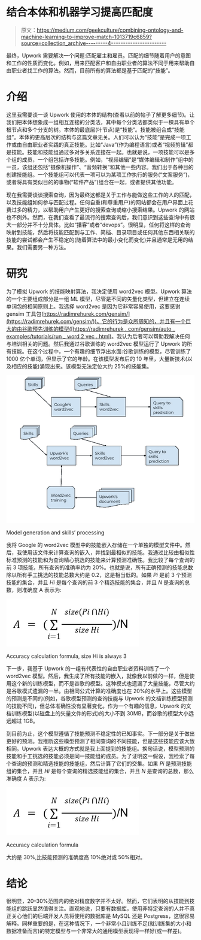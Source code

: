 # 结合本体和机器学习提高匹配度

> 原文：<https://medium.com/geekculture/combining-ontology-and-machine-learning-to-improve-match-1013719c6859?source=collection_archive---------4----------------------->

最终，Upwork 需要解决一个问题:匹配雇主和雇员。匹配的细节随着用户的意图和工作的性质而变化。例如，用来匹配客户和自由职业者的算法不同于用来帮助自由职业者找工作的算法。然而，目前所有的算法都是基于匹配的“技能”。

# 介绍

这里我需要谈一谈 Upwork 使用的本体的结构(查看以前的帖子了解更多细节)。让我们把本体想象成一组相互连接的分类法，其中每个分类法都类似于一棵具有单个根节点和多个分支的树。本体的最底层(叶节点)是“技能”。技能被组合成“技能组”。本体的更高层次的结构与这篇文章无关。人们可以认为“技能”是完成一项工作或由自由职业者实践的真正技能。比如“Java”(作为编程语言)或者“视频剪辑”都是技能。技能和技能组通过多对多关系连接在一起。也就是说，一项技能可以是多个组的成员，一个组包括许多技能。例如，“视频编辑”是“媒体编辑和制作”组中的一员，该组还包括“摄像机操作”、“音频转换”和其他一些内容。我们出于各种目的创建技能组。一个技能组可以代表一项可以为某项工作执行的服务(“文案服务”)，或者将具有类似目的的事物(“软件产品”)组合在一起，或者提供其他功能。

现在我需要谈谈搜索查询，因为最终这都是关于工作与能做这些工作的人的匹配，以及技能组如何参与匹配过程。任何自重(和尊重用户)的网站都会在用户界面上花费过多的精力，以帮助用户产生更好的搜索查询或缩小搜索结果。Upwork 的网站也不例外。然而，在我们查看了最流行的搜索查询后，我们意识到这些查询中有很大一部分并不十分具体。比如“播客”或者“devops”。很明显，任何将这样的查询映射到技能，然后将技能匹配到与工作、简档、目录项目或任何其他东西相关联的技能的尝试都会产生不稳定的(随着算法中的最小变化而变化)并且通常是无用的结果。我们需要另一种方法。

# 研究

为了模拟 Upwork 的技能映射算法，我决定使用 word2vec 模型。Upwork 算法的一个主要组成部分是一组 ML 模型，尽管是不同的矢量化类型，但建立在连续单词包的相同原则上。我选择 word2vec 是因为它非常容易使用，这要感谢 gensim 工具包([https://radimrehurek.com/gensim/](https://radimrehurek.com/gensim/))。它的行为是众所周知的，并且有一个巨大的由谷歌预先训练的模型([https://radimrehurek . com/gensim/auto _ examples/tutorials/run _ word 2 vec . html](https://radimrehurek.com/gensim/auto_examples/tutorials/run_word2vec.html))。我认为后者可以帮助我解决任何与培训相关的问题。然后我通过谷歌训练的 word2vec 模型运行了 Upwork 的所有技能。在这个过程中，一个有趣的细节浮出水面:谷歌训练的模型，尽管训练了 1000 亿个单词，但显示了它的年龄。在该模型发布后的 10 年里，大量新技术(以及相应的技能)涌现出来。该模型无法定位大约 25%的技能集。

![](img/4b331f206842de570debcc5e064f5629.png)

Model generation and skills’ processing

我将 Google 的 word2vec 模型中的技能嵌入存储在一个单独的模型文件中。然后，我使用该文件来计算查询的嵌入，并找到最相似的技能。我通过比较由相似性标准预测的技能和为查询精心挑选的技能来计算预测准确性。我比较了每个查询的前 3 项技能，所有查询的准确率约为 20%。也就是说，所有正确预测的技能总数除以所有手工挑选的技能总数大约是 0.2，这是相当低的。如果 *Pi* 是前 3 个预测技能的集合，并且 *Hi* 是每个查询的前 3 个精选技能的集合，并且 *N* 是查询的总数，则准确度 A 表示为:

![](img/1836631247494ccb57177c6737b5aac7.png)

Accuracy calculation formula, size Hi is always 3

下一步，我基于 Upwork 的一组有代表性的自由职业者资料训练了一个 word2vec 模型。然后，我生成了所有技能的嵌入，就像我以前做的一样，但是使用这个新的训练模型，而不是谷歌的模型。这种模式也遗漏了大量技能，尽管大约是谷歌模式遗漏的一半。由相同公式计算的准确度也在 20%的水平上。这些模型的预测是不同的(例如，谷歌模型预测的查询技能与 Upwork 的文档训练模型预测的技能不同)，但总体准确性没有显著变化。作为一个有趣的信息，Upwork 的文档训练模型(以磁盘上的矢量文件的形式)的大小不到 30MB，而谷歌的模型大小远远超过 1GB。

到目前为止，这个模型遵循了技能预测不稳定性的已知事实。下一部分是关于做出更好的预测。我推断这些模型预测了相同查询的不同技能，但是这些技能应该大致相同。Upwork 表达大概的方式就是我上面提到的技能组。换句话说，模型预测的技能和手工挑选的技能必须是同一技能组的成员。为了证明这一假设，我检索了每个查询的预测和精选技能的技能组，然后计算了它们的交集。如果 *Pi* 是预测技能组的集合，并且 *Hi* 是每个查询的精选技能组的集合，并且 *N* 是查询的总数，那么准确度 A 表示为:

![](img/1836631247494ccb57177c6737b5aac7.png)

Accuracy calculation formula

大约是 30%,比技能预测的准确度高 10%绝对或 50%相对。

# 结论

很明显，20–30%范围内的绝对精度数字并不太好。然而，它们表明的从技能到技能组的跳跃显然值得关注。直观地说，只要有数据库，使用非特定查询的人并不真正关心他们的后端开发人员将使用的数据库是 MySQL 还是 Postgress，这很容易解释。同样重要的是，在这种情况下，一个非常小且训练不足(就训练集的大小和数据准备而言)的特定模型与一个非常大的通用模型表现得一样好(或一样差)。